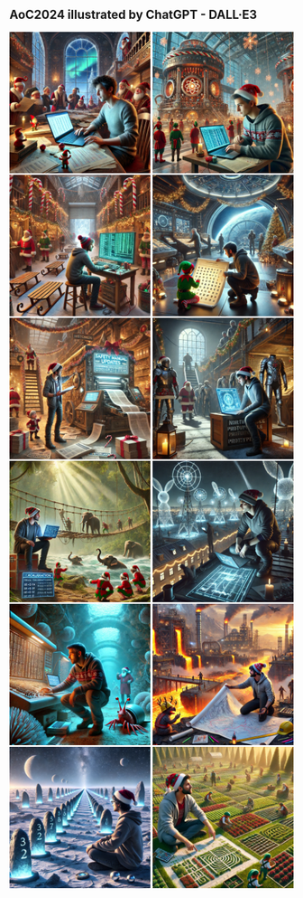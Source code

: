 ## AoC2024 illustrated by ChatGPT - DALL·E3

<img src="day1.webp" width="250"/> <img src="day2.webp" width="250"/> <img src="day3.webp" width="250"/> <img src="day4.webp" width="250"/> <img src="day5.webp" width="250"/> <img src="day6.webp" width="250"/> <img src="day7.webp" width="250"/> <img src="day8.webp" width="250"/> <img src="day9.webp" width="250"/> <img src="day10.webp" width="250"/> <img src="day11.webp" width="250"/> <img src="day12.webp" width="250"/>

